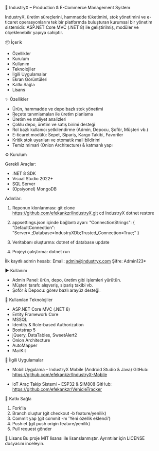 🚀 IndustryX – Production & E-Commerce Management System

IndustryX, üretim süreçlerini, hammadde tüketimini, stok yönetimini ve e-ticaret operasyonlarını tek bir platformda buluşturan kurumsal bir yönetim sistemidir. ASP.NET Core MVC (.NET 8) ile geliştirilmiş, modüler ve ölçeklenebilir yapıya sahiptir.

📦 İçerik
- Özellikler
- Kurulum
- Kullanım
- Teknolojiler
- İlgili Uygulamalar
- Ekran Görüntüleri
- Katkı Sağla
- Lisans

✨ Özellikler
- Ürün, hammadde ve depo bazlı stok yönetimi
- Reçete tanımlamaları ile üretim planlama
- Üretim ve maliyet analizleri
- Çoklu depo, üretim ve satış birimi desteği
- Rol bazlı kullanıcı yetkilendirme (Admin, Depocu, Şoför, Müşteri vb.)
- E-ticaret modülü: Sepet, Sipariş, Kargo Takibi, Favoriler
- Kritik stok uyarıları ve otomatik mail bildirimi
- Temiz mimari (Onion Architecture) & katmanlı yapı

⚙️ Kurulum

Gerekli Araçlar:
- .NET 8 SDK
- Visual Studio 2022+
- SQL Server
- (Opsiyonel) MongoDB

Adımlar:
1. Reponun klonlanması:
   git clone https://github.com/efekankzr/IndustryX.git
   cd IndustryX
   dotnet restore

2. appsettings.json içinde bağlantı ayarı:
   "ConnectionStrings": {
     "DefaultConnection": "Server=.;Database=IndustryXDb;Trusted_Connection=True;"
   }

3. Veritabanı oluşturma:
   dotnet ef database update

4. Projeyi çalıştırma:
   dotnet run

İlk kayıtlı admin hesabı:
Email: admin@industryx.com
Şifre: Admin123*

▶️ Kullanım
- Admin Panel: ürün, depo, üretim gibi işlemleri yürütün.
- Müşteri tarafı: alışveriş, sipariş takibi vb.
- Şoför & Depocu: görev bazlı arayüz desteği.

🧰 Kullanılan Teknolojiler
- ASP.NET Core MVC (.NET 8)
- Entity Framework Core
- MSSQL
- Identity & Role-based Authorization
- Bootstrap 5
- jQuery, DataTables, SweetAlert2
- Onion Architecture
- AutoMapper
- MailKit

📱 İlgili Uygulamalar
- Mobil Uygulama – IndustryX Mobile (Android Studio & Java)
  GitHub: https://github.com/efekankzr/IndustryX-Mobile

- IoT Araç Takip Sistemi – ESP32 & SIM808
  GitHub: https://github.com/efekankzr/VehicleTracker

🤝 Katkı Sağla
1. Fork'la
2. Branch oluştur (git checkout -b feature/yenilik)
3. Commit yap (git commit -m 'Yeni özellik eklendi')
4. Push et (git push origin feature/yenilik)
5. Pull request gönder

📄 Lisans
Bu proje MIT lisansı ile lisanslanmıştır. Ayrıntılar için LICENSE dosyasını inceleyin.
